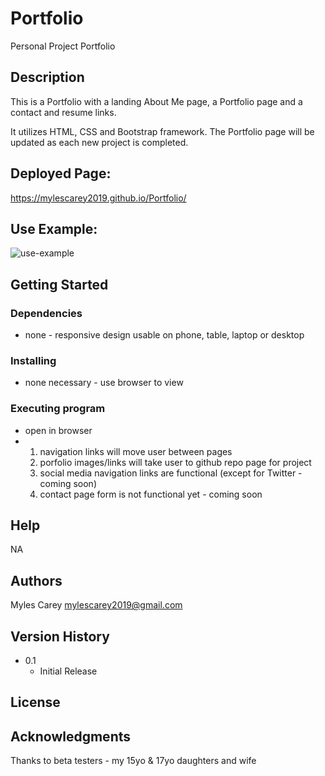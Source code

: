 # Portfolio

Personal Project Portfolio

## Description

This is a Portfolio with a landing About Me page, a Portfolio page and a contact and resume links.

It utilizes HTML, CSS and Bootstrap framework.  The Portfolio page will be updated as each new project is completed.

## Deployed Page:
https://mylescarey2019.github.io/Portfolio/



## Use Example:



![use-example](./assets/images/use-example.gif)




## Getting Started

### Dependencies

* none - responsive design usable on phone, table, laptop or desktop

### Installing

* none necessary - use browser to view

### Executing program

* open in browser 
*   1. navigation links will move user between pages
    2. porfolio images/links will take user to github repo page for project
    3. social media navigation links are functional (except for Twitter - coming soon)
    4. contact page form is not functional yet - coming soon
    

## Help

NA

## Authors

Myles Carey 
mylescarey2019@gmail.com 

## Version History

* 0.1
    * Initial Release

## License


## Acknowledgments

Thanks to beta testers - my 15yo & 17yo daughters and wife 
